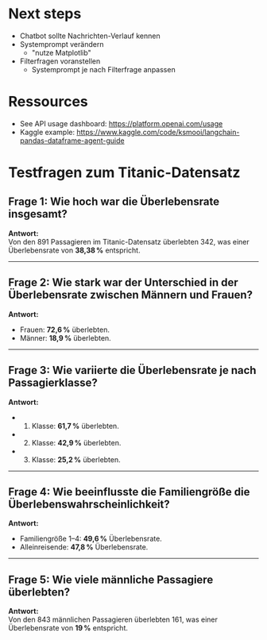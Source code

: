 # Next steps
- Chatbot sollte Nachrichten-Verlauf kennen
- Systemprompt verändern
    - "nutze Matplotlib"
- Filterfragen voranstellen
    - Systemprompt je nach Filterfrage anpassen


# Ressources
- See API usage dashboard: https://platform.openai.com/usage
- Kaggle example: https://www.kaggle.com/code/ksmooi/langchain-pandas-dataframe-agent-guide

# Testfragen zum Titanic-Datensatz

## Frage 1: Wie hoch war die Überlebensrate insgesamt?
**Antwort:**  
Von den 891 Passagieren im Titanic-Datensatz überlebten 342, was einer Überlebensrate von **38,38 %** entspricht.

---

## Frage 2: Wie stark war der Unterschied in der Überlebensrate zwischen Männern und Frauen?
**Antwort:**  
- Frauen: **72,6 %** überlebten.
- Männer: **18,9 %** überlebten.

---

## Frage 3: Wie variierte die Überlebensrate je nach Passagierklasse?
**Antwort:**  
- 1. Klasse: **61,7 %** überlebten.
- 2. Klasse: **42,9 %** überlebten.
- 3. Klasse: **25,2 %** überlebten.

---

## Frage 4: Wie beeinflusste die Familiengröße die Überlebenswahrscheinlichkeit?
**Antwort:**  
- Familiengröße 1–4: **49,6 %** Überlebensrate.
- Alleinreisende: **47,8 %** Überlebensrate.

---

## Frage 5: Wie viele männliche Passagiere überlebten?
**Antwort:**  
Von den 843 männlichen Passagieren überlebten 161, was einer Überlebensrate von **19 %** entspricht.
